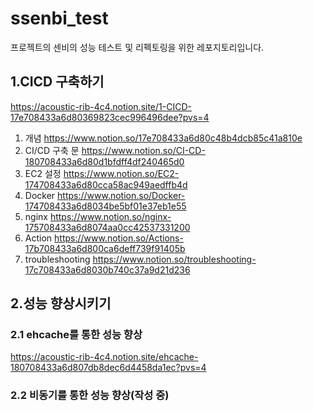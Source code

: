 # ssenbi_test
프로젝트의 센비의 성능 테스트 및 리펙토링을 위한 레포지토리입니다.


## 1.CICD 구축하기
https://acoustic-rib-4c4.notion.site/1-CICD-17e708433a6d80369823cec996496dee?pvs=4
1. 개념
https://www.notion.so/17e708433a6d80c48b4dcb85c41a810e
2. CI/CD 구축 문
https://www.notion.so/CI-CD-180708433a6d80d1bfdff4df240465d0
3. EC2 설정
https://www.notion.so/EC2-174708433a6d80cca58ac949aedffb4d
4. Docker
https://www.notion.so/Docker-174708433a6d8034be5bf01e37eb1e55
5. nginx
https://www.notion.so/nginx-175708433a6d8074aa0cc42537331200
6. Action
https://www.notion.so/Actions-17b708433a6d800ca6deff739f91405b
7. troubleshooting
https://www.notion.so/troubleshooting-17c708433a6d8030b740c37a9d21d236

## 2.성능 향상시키기

### 2.1 ehcache를 통한 성능 향상
https://acoustic-rib-4c4.notion.site/ehcache-180708433a6d807db8dec6d4458da1ec?pvs=4

### 2.2 비동기를 통한 성능 향상(작성 중)
